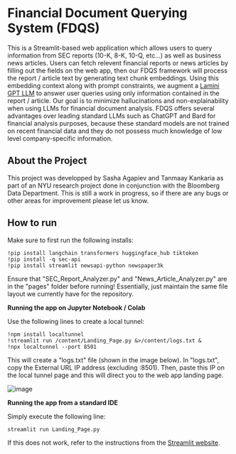 # Financial Document Querying System (FDQS)
This is a Streamlit-based web application which allows users to query information from SEC reports (10-K, 8-K, 10-Q, etc...) as well as business news articles. Users can fetch relevent financial reports or news articles by filling out the fields on the web app, then our FDQS framework will process the report / article text by generating text chunk embeddings. Using this embedding context along with prompt constraints, we augment a [Lamini GPT LLM](https://huggingface.co/MBZUAI/LaMini-GPT-1.5B) to answer user queries using only information contained in the report / article. Our goal is to minimize hallucinations and non-explainability when using LLMs for financial document analysis. FDQS offers several advantages over leading standard LLMs such as ChatGPT and Bard for financial analysis purposes, because these standard models are not trained on recent financial data and they do not possess much knowledge of low level company-specific information. 

## About the Project
This project was developped by Sasha Agapiev and Tanmaay Kankaria as part of an NYU research project done in conjunction with the Bloomberg Data Department. This is still a work in progress, so if there are any bugs or other areas for improvement please let us know.

## How to run
Make sure to first run the following installs: 

```
!pip install langchain transformers huggingface_hub tiktoken
!pip install -q sec-api
!pip install streamlit newsapi-python newspaper3k
```

Ensure that "SEC_Report_Analyzer.py" and "News_Article_Analyzer.py" are in the "pages" folder before running! Essentially, just maintain the same file layout we currently have for the repository. 


**Running the app on Jupyter Notebook / Colab** 

Use the following lines to create a local tunnel:

```
!npm install localtunnel
!streamlit run /content/Landing_Page.py &>/content/logs.txt &
!npx localtunnel --port 8501
```

This will create a "logs.txt" file (shown in the image below). In "logs.txt", copy the External URL IP address (excluding :8501). Then, paste this IP on the local tunnel page and this will direct you to the web app landing page. 

![image](https://github.com/Sasha-Agapiev/Financial-Document-Querying-System/assets/57875787/d5d8d965-a063-4e46-aa57-78002359c2ae)



**Running the app from a standard IDE**

Simply execute the following line:

```
streamlit run Landing_Page.py
```

If this does not work, refer to the instructions from the [Streamlit website](https://docs.streamlit.io/knowledge-base/using-streamlit/how-do-i-run-my-streamlit-script). 
